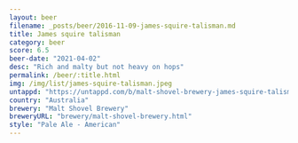 ```yaml
---
layout: beer
filename: _posts/beer/2016-11-09-james-squire-talisman.md
title: James squire talisman
category: beer
score: 6.5
beer-date: "2021-04-02"
desc: "Rich and malty but not heavy on hops"
permalink: /beer/:title.html
img: /img/list/james-squire-talisman.jpeg
untappd: "https://untappd.com/b/malt-shovel-brewery-james-squire-talisman/4195202"
country: "Australia"
brewery: "Malt Shovel Brewery"
breweryURL: "brewery/malt-shovel-brewery.html"
style: "Pale Ale - American"
---
```

